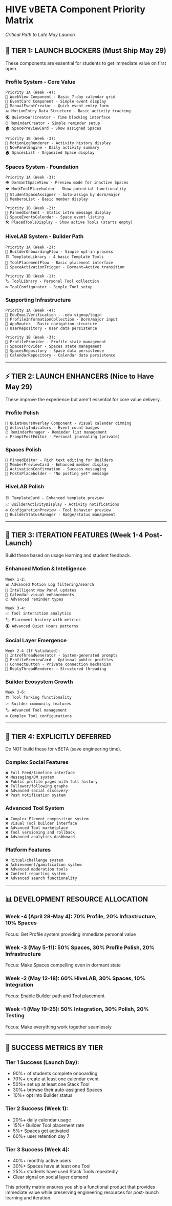 # HIVE vBETA Component Priority Matrix

*Critical Path to Late May Launch*

## 🚨 TIER 1: LAUNCH BLOCKERS (Must Ship May 29)

These components are essential for students to get immediate value on first open.

### **Profile System - Core Value**
```
Priority 1A (Week -4):
📅 WeekView Component - Basic 7-day calendar grid
📅 EventCard Component - Simple event display
📝 ManualEventCreator - Quick event entry form
📊 MotionEntry Data Structure - Basic activity tracking
🔇 QuietHoursCreator - Time blocking interface
⏰ ReminderCreator - Simple reminder setup
🏠 SpacePreviewCard - Show assigned Spaces

Priority 1B (Week -3):
📜 MotionLogRenderer - Activity history display  
📢 NowPanelEngine - Daily activity summary
🏠 SpacesList - Organized Space display
```

### **Spaces System - Foundation**
```
Priority 1A (Week -3):
👁️ DormantSpaceView - Preview mode for inactive Spaces
👁️ MockToolPlaceholder - Show potential functionality
🎯 StudentSpaceAssigner - Auto-assign by dorm/major
👥 MembersList - Basic member display

Priority 1B (Week -2):
📌 PinnedContent - Static intro message display
📅 SpaceEventsCalendar - Space event listing
🛠️ PlacedToolsDisplay - Show active Tools (starts empty)
```

### **HiveLAB System - Builder Path**
```
Priority 1A (Week -2):
🚪 BuilderOnboardingFlow - Simple opt-in process
🏗️ TemplateLibrary - 4 basic Template Tools
📍 ToolPlacementFlow - Basic placement interface
🚀 SpaceActivationTrigger - Dormant→Active transition

Priority 1B (Week -1):
🏷️ ToolLibrary - Personal Tool collection
⚙️ ToolConfigurator - Simple Tool setup
```

### **Supporting Infrastructure**
```
Priority 1A (Week -4):
🔐 EduEmailVerification - .edu signup/login
🔐 ProfileInformationCollection - Dorm/major input
🧭 AppRouter - Basic navigation structure
💾 UserRepository - User data persistence

Priority 1B (Week -3):
🧭 ProfileProvider - Profile state management
🧭 SpacesProvider - Spaces state management  
💾 SpacesRepository - Space data persistence
💾 CalendarRepository - Calendar data persistence
```

---

## ⚡ TIER 2: LAUNCH ENHANCERS (Nice to Have May 29)

These improve the experience but aren't essential for core value delivery.

### **Profile Polish**
```
📅 QuietHoursOverlay Component - Visual calendar dimming
📢 ActivityIndicators - Event count badges  
⏰ ReminderManager - Reminder list management
✍️ PromptPostEditor - Personal journaling (private)
```

### **Spaces Polish**
```
📌 PinnedEditor - Rich text editing for Builders
👥 MemberPreviewCard - Enhanced member display
🚀 ActivationConfirmation - Success messaging
💬 PostsPlaceholder - "No posting yet" message
```

### **HiveLAB Polish**
```
🏗️ TemplateCard - Enhanced template preview
📈 BuilderActivityDisplay - Activity notifications
⚙️ ConfigurationPreview - Tool behavior preview
🚪 BuilderStatusManager - Badge/status management
```

---

## 🔄 TIER 3: ITERATION FEATURES (Week 1-4 Post-Launch)

Build these based on usage learning and student feedback.

### **Enhanced Motion & Intelligence**
```
Week 1-2:
📊 Advanced Motion Log filtering/search
📢 Intelligent Now Panel updates
📅 Calendar visual enhancements
⏰ Advanced reminder types

Week 3-4:
📈 Tool interaction analytics
🏷️ Placement history with metrics
🔇 Advanced Quiet Hours patterns
```

### **Social Layer Emergence**
```
Week 2-4 (If Validated):
👋 IntroThreadGenerator - System-generated prompts
👤 ProfilePreviewCard - Optional public profiles
👤 ConnectButton - Private connection mechanism
💭 ReplyThreadRenderer - Structured threading
```

### **Builder Ecosystem Growth**
```
Week 3-6:
🏗️ Tool forking functionality
📈 Builder community features
🏷️ Advanced Tool management
⚙️ Complex Tool configurations
```

---

## 🚫 TIER 4: EXPLICITLY DEFERRED 

Do NOT build these for vBETA (save engineering time).

### **Complex Social Features**
```
❌ Full Feed/timeline interface
❌ Messaging/DM system
❌ Public profile pages with full history
❌ Follower/following graphs
❌ Advanced social discovery
❌ Push notification system
```

### **Advanced Tool System**
```
❌ Complex Element composition system
❌ Visual Tool builder interface
❌ Advanced Tool marketplace
❌ Tool versioning and rollback
❌ Advanced analytics dashboard
```

### **Platform Features**
```
❌ Ritual/challenge system
❌ Achievement/gamification system
❌ Advanced moderation tools
❌ Content reporting system
❌ Advanced search functionality
```

---

## 📊 DEVELOPMENT RESOURCE ALLOCATION

### **Week -4 (April 28-May 4): 70% Profile, 20% Infrastructure, 10% Spaces**
Focus: Get Profile system providing immediate personal value

### **Week -3 (May 5-11): 50% Spaces, 30% Profile Polish, 20% Infrastructure**
Focus: Make Spaces compelling even in dormant state

### **Week -2 (May 12-18): 60% HiveLAB, 30% Spaces, 10% Integration**
Focus: Enable Builder path and Tool placement

### **Week -1 (May 19-25): 50% Integration, 30% Polish, 20% Testing**
Focus: Make everything work together seamlessly

---

## 🎯 SUCCESS METRICS BY TIER

### **Tier 1 Success (Launch Day):**
- 90%+ of students complete onboarding
- 70%+ create at least one calendar event
- 50%+ set up at least one Stack Tool
- 30%+ browse their auto-assigned Spaces
- 10%+ opt into Builder status

### **Tier 2 Success (Week 1):**
- 20%+ daily calendar usage
- 15%+ Builder Tool placement rate
- 5%+ Spaces get activated
- 60%+ user retention day 7

### **Tier 3 Success (Week 4):**
- 40%+ monthly active users
- 30%+ Spaces have at least one Tool
- 25%+ students have used Stack Tools repeatedly
- Clear signal on social layer demand

This priority matrix ensures you ship a functional product that provides immediate value while preserving engineering resources for post-launch learning and iteration. 